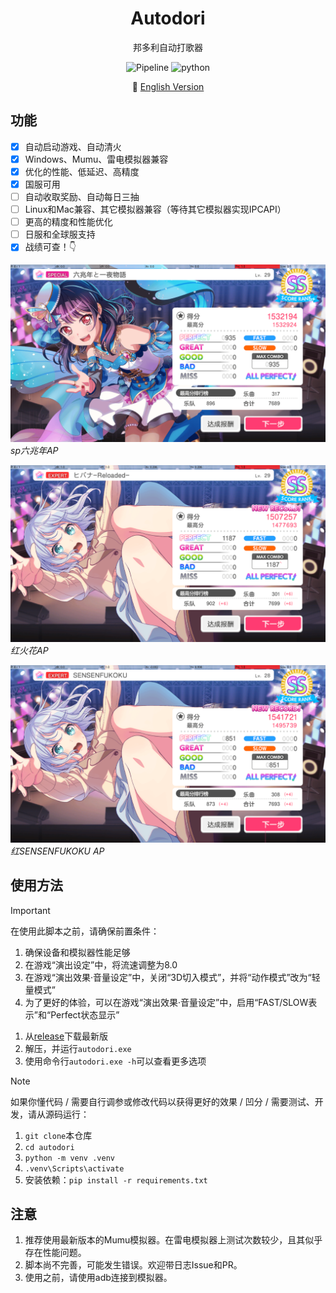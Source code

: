 <div align="center">

# Autodori  

邦多利自动打歌器

![Pipeline](https://img.shields.io/badge/Pipeline-%23454545?logo=paddypower&logoColor=%23FFFFFF)  ![python](https://img.shields.io/badge/Python-3776AB?logo=python&logoColor=white)  

📘 [English Version](./README.en.md)
</div>

## 功能

- [x] 自动启动游戏、自动清火
- [x] Windows、Mumu、雷电模拟器兼容
- [x] 优化的性能、低延迟、高精度
- [x] 国服可用
- [ ] 自动收取奖励、自动每日三抽
- [ ] Linux和Mac兼容、其它模拟器兼容（等待其它模拟器实现IPCAPI）
- [ ] 更高的精度和性能优化
- [ ] 日服和全球服支持
- [x] 战绩可查！👇

![ ](./docs/achievements/六兆年.png)  
*sp六兆年AP*

![ ](./docs/achievements/火花.png)  
*红火花AP*

![ ](./docs/achievements/SENSENFUKOKU.png)  
*红SENSENFUKOKU AP*

## 使用方法

> [!IMPORTANT]  
> 在使用此脚本之前，请确保前置条件：
>
> 1. 确保设备和模拟器性能足够
> 1. 在游戏“演出设定”中，将流速调整为8.0
> 1. 在游戏“演出效果·音量设定”中，关闭“3D切入模式”，并将“动作模式”改为“轻量模式”
> 1. 为了更好的体验，可以在游戏“演出效果·音量设定”中，启用“FAST/SLOW表示”和“Perfect状态显示”

1. 从[release](https://github.com/EvATive7/autodori/releases)下载最新版  
2. 解压，并运行`autodori.exe`
3. 使用命令行`autodori.exe -h`可以查看更多选项

> [!NOTE]  
> 如果你懂代码 / 需要自行调参或修改代码以获得更好的效果 / 凹分 / 需要测试、开发，请从源码运行：  
>
> 1. `git clone`本仓库
> 1. `cd autodori`
> 1. `python -m venv .venv`
> 1. `.venv\Scripts\activate`
> 1. 安装依赖：`pip install -r requirements.txt`

## 注意

1. 推荐使用最新版本的Mumu模拟器。在雷电模拟器上测试次数较少，且其似乎存在性能问题。
1. 脚本尚不完善，可能发生错误。欢迎带日志Issue和PR。
1. 使用之前，请使用adb连接到模拟器。
